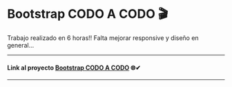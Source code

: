 # Bootstrap CODO A CODO 🎬

Trabajo realizado en 6 horas!! Falta mejorar responsive y diseño en general...


---

#### Link al proyecto [Bootstrap CODO A CODO](https://bootstrap-codoacodo-sb.netlify.app/) 🌐✔

---



